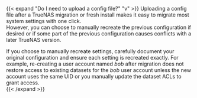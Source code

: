 &NewLine;

{{< expand "Do I need to upload a config file?" "v" >}}
Uploading a config file after a TrueNAS migration or fresh install makes it easy to migrate most system settings with one click.  
However, you can choose to manually recreate the previous configuration if desired or if some part of the previous configuration causes conflicts with a later TrueNAS version.

If you choose to manually recreate settings, carefully document your original configuration and ensure each setting is recreated exactly.
For example, re-creating a user account named *bob* after migration does not restore access to existing datasets for the *bob* user account unless the new account uses the same UID or you manually update the dataset ACLs to grant access.  
{{< /expand >}}
